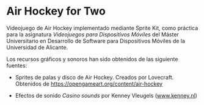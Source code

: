 # Air Hockey for Two

Videojuego de Air Hockey implementado mediante Sprite Kit, como práctica para la asignatura _Videojuegos para Dispositivos Móviles_ del Máster Universitario en Desarrollo de Software para Dispositivos Móviles de la Universidad de Alicante.

Los recursos gráficos y sonoros han sido obtenidos de las siguiente fuentes:

* Sprites de palas y disco de Air Hockey. Creados por Lovecraft. Obtenidos de https://opengameart.org/content/air-hockey

* Efectos de sonido _Casino sounds_ por Kenney Vleugels (www.kenney.nl)
